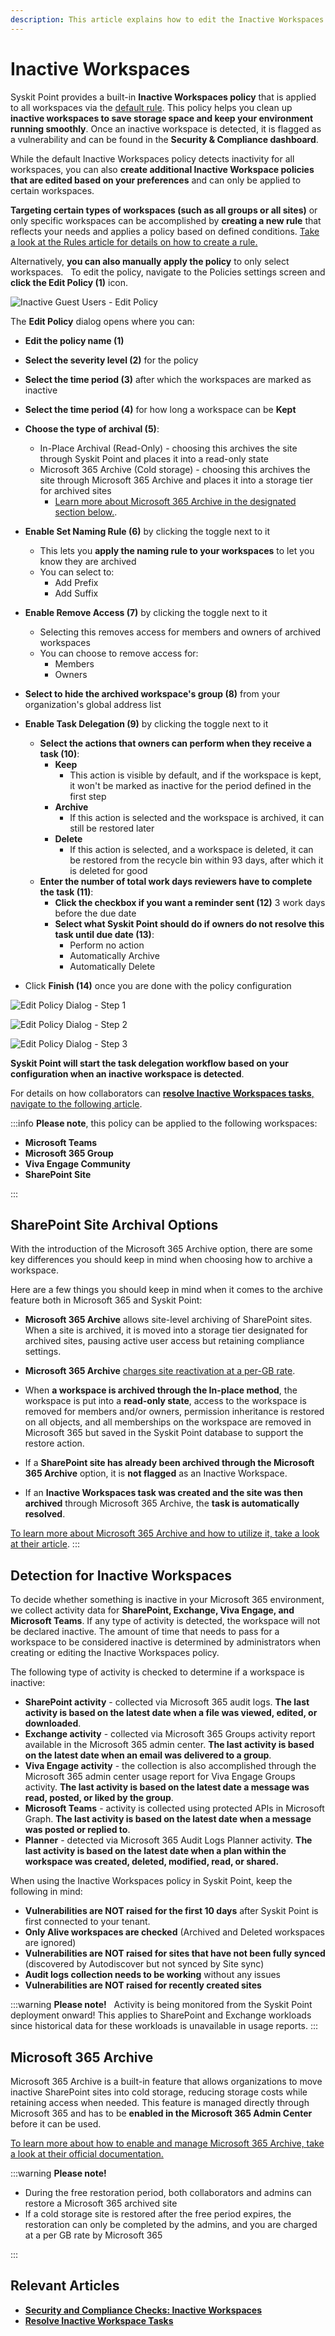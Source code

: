 ```yaml
---
description: This article explains how to edit the Inactive Workspaces policy. 
---
```


# Inactive Workspaces

Syskit Point provides a built-in **Inactive Workspaces policy** that is applied to all workspaces via the [default rule](../automated-workflows/policy-automation.md#default-rule). This policy helps you clean up **inactive workspaces to save storage space and keep your environment running smoothly**. Once an inactive workspace is detected, it is flagged as a vulnerability and can be found in the **Security & Compliance dashboard**. 

While the default Inactive Workspaces policy detects inactivity for all workspaces, you can also **create additional Inactive Workspace policies that are edited based on your preferences** and can only be applied to certain workspaces.

**Targeting certain types of workspaces (such as all groups or all sites)** or only specific workspaces can be accomplished by **creating a new rule** that reflects your needs and applies a policy based on defined conditions. [Take a look at the Rules article for details on how to create a rule.](../../governance-and-automation/automated-workflows/policy-automation.md)

Alternatively, **you can also manually apply the policy** to only select workspaces. 
 
To edit the policy, navigate to the Policies settings screen and **click the Edit Policy (1)** icon.

![Inactive Guest Users - Edit Policy](../../../static/img/inactive-workspaces-admin-edit.png)

The **Edit Policy** dialog opens where you can:
* **Edit the policy name (1)**
* **Select the severity level (2)** for the policy
* **Select the time period (3)** after which the workspaces are marked as inactive
* **Select the time period (4)** for how long a workspace can be **Kept**
* **Choose the type of archival (5)**: 
  * In-Place Archival (Read-Only) - choosing this archives the site through Syskit Point and places it into a read-only state 
  * Microsoft 365 Archive (Cold storage) - choosing this archives the site through Microsoft 365 Archive and places it into a storage tier for archived sites
    * [Learn more about Microsoft 365 Archive in the designated section below.](#microsoft-365-archive).

* **Enable Set Naming Rule (6)** by clicking the toggle next to it
    * This lets you **apply the naming rule to your workspaces** to let you know they are archived
    * You can select to:
        * Add Prefix
        * Add Suffix
* **Enable Remove Access (7)** by clicking the toggle next to it
    * Selecting this removes access for members and owners of archived workspaces   
    * You can choose to remove access for:
        * Members
        * Owners
* **Select to hide the archived workspace's group (8)** from your organization's global address list
* **Enable Task Delegation (9)** by clicking the toggle next to it
    * **Select the actions that owners can perform when they receive a task (10)**:
        * **Keep**
            * This action is visible by default, and if the workspace is kept, it won't be marked as inactive for the period defined in the first step
        * **Archive**
            * If this action is selected and the workspace is archived, it can still be restored later
        * **Delete**
            * If this action is selected, and a workspace is deleted, it can be restored from the recycle bin within 93 days, after which it is deleted for good
    * **Enter the number of total work days reviewers have to complete the task (11)**:
        * **Click the checkbox if you want a reminder sent (12)** 3 work days before the due date 
        * **Select what Syskit Point should do if owners do not resolve this task until due date (13)**:
            * Perform no action
            * Automatically Archive
            * Automatically Delete
* Click **Finish (14)** once you are done with the policy configuration   

![Edit Policy Dialog - Step 1](../../../static/img/inactive-workspaces-admin-edit-step-1.png)

![Edit Policy Dialog - Step 2](../../../static/img/inactive-workspaces-admin-edit-step-2.png)

![Edit Policy Dialog - Step 3](../../../static/img/inactive-workspaces-admin-edit-step-3.png)

**Syskit Point will start the task delegation workflow based on your configuration when an inactive workspace is detected**. 

For details on how collaborators can [**resolve Inactive Workspaces tasks**, navigate to the following article](../../point-collaborators/resolve-governance-tasks/inactive-workspaces.md).

:::info
**Please note**, this policy can be applied to the following workspaces:
* **Microsoft Teams**
* **Microsoft 365 Group**
* **Viva Engage Community**
* **SharePoint Site**

:::


## SharePoint Site Archival Options

With the introduction of the Microsoft 365 Archive option, there are some key differences you should keep in mind when choosing how to archive a workspace.

Here are a few things you should keep in mind when it comes to the archive feature both in Microsoft 365 and Syskit Point:

* **Microsoft 365 Archive** allows site-level archiving of SharePoint sites. When a site is archived, it is moved into a storage tier designated for archived sites, pausing active user access but retaining compliance settings.

* **Microsoft 365 Archive** [charges site reactivation at a per-GB rate](https://learn.microsoft.com/en-us/microsoft-365/archive/archive-pricing?view=o365-worldwide).

* When **a workspace is archived through the In-place method**, the workspace is put into a **read-only state**, access to the workspace is removed for members and/or owners, permission inheritance is restored on all objects, and all memberships on the workspace are removed in Microsoft 365 but saved in the Syskit Point database to support the restore action. 

* If a **SharePoint site has already been archived through the Microsoft 365 Archive** option, it is **not flagged** as an Inactive Workspace. 

* If an **Inactive Workspaces task was created and the site was then archived** through Microsoft 365 Archive, the **task is automatically resolved**. 

[To learn more about Microsoft 365 Archive and how to utilize it, take a look at their article](https://learn.microsoft.com/en-us/microsoft-365/archive/archive-overview?view=o365-worldwide).
:::


## Detection for Inactive Workspaces

To decide whether something is inactive in your Microsoft 365 environment, we collect activity data for **SharePoint, Exchange, Viva Engage, and Microsoft Teams**. If any type of activity is detected, the workspace will not be declared inactive. The amount of time that needs to pass for a workspace to be considered inactive is determined by administrators when creating or editing the Inactive Workspaces policy. 

The following type of activity is checked to determine if a workspace is inactive:

* **SharePoint activity** - collected via Microsoft 365 audit logs. **The last activity is based on the latest date when a file was viewed, edited, or downloaded**.
* **Exchange activity** - collected via Microsoft 365 Groups activity report available in the Microsoft 365 admin center. **The last activity is based on the latest date when an email was delivered to a group**.
* **Viva Engage activity** - the collection is also accomplished through the Microsoft 365 admin center usage report for Viva Engage Groups activity. **The last activity is based on the latest date a message was read, posted, or liked by the group**.
* **Microsoft Teams** - activity is collected using protected APIs in Microsoft Graph. **The last activity is based on the latest date when a message was posted or replied to**.
* **Planner** - detected via Microsoft 365 Audit Logs Planner activity. **The last activity is based on the latest date when a plan within the workspace was created, deleted, modified, read, or shared.** 


When using the Inactive Workspaces policy in Syskit Point, keep the following in mind:
 
* **Vulnerabilities are NOT raised for the first 10 days** after Syskit Point is first connected to your tenant.
* **Only Alive workspaces are checked** (Archived and Deleted workspaces are ignored)
* **Vulnerabilities are NOT raised for sites that have not been fully synced** (discovered by Autodiscover but not synced by Site sync) 
* **Audit logs collection needs to be working** without any issues 
* **Vulnerabilities are NOT raised for recently created sites**


:::warning
**Please note!**  
Activity is being monitored from the Syskit Point deployment onward! This applies to SharePoint and Exchange workloads since historical data for these workloads is unavailable in usage reports.
:::

## Microsoft 365 Archive

Microsoft 365 Archive is a built-in feature that allows organizations to move inactive SharePoint sites into cold storage, reducing storage costs while retaining access when needed. This feature is managed directly through Microsoft 365 and has to be **enabled in the Microsoft 365 Admin Center** before it can be used.

[To learn more about how to enable and manage Microsoft 365 Archive, take a look at their official documentation.](https://learn.microsoft.com/en-us/microsoft-365/archive/archive-overview?view=o365-worldwide)

:::warning
**Please note!**  
* During the free restoration period, both collaborators and admins can restore a Microsoft 365 archived site
* If a cold storage site is restored after the free period expires, the restoration can only be completed by the admins, and you are charged at a per GB rate by Microsoft 365

:::

## Relevant Articles

* [**Security and Compliance Checks: Inactive Workspaces**](../security-compliance-checks/inactive-workspaces.md)
* [**Resolve Inactive Workspace Tasks**](../../point-collaborators/resolve-governance-tasks/inactive-workspaces.md)